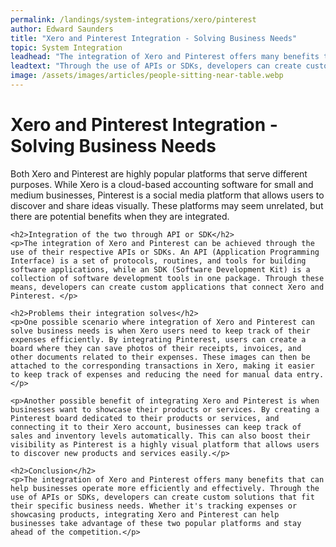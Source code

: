 ```yaml
---
permalink: /landings/system-integrations/xero/pinterest
author: Edward Saunders
title: "Xero and Pinterest Integration - Solving Business Needs"
topic: System Integration
leadhead: "The integration of Xero and Pinterest offers many benefits that can help businesses operate more efficiently and effectively"
leadtext: "Through the use of APIs or SDKs, developers can create custom solutions that fit their specific business needs. Whether it's tracking expenses or showcasing products, integrating Xero and Pinterest can help businesses take advantage of these two popular platforms and stay ahead of the competition."
image: /assets/images/articles/people-sitting-near-table.webp
---
```

<div class="arttext">	<h1>Xero and Pinterest Integration - Solving Business Needs</h1>
	<p>Both Xero and Pinterest are highly popular platforms that serve different purposes. While Xero is a cloud-based accounting software for small and medium businesses, Pinterest is a social media platform that allows users to discover and share ideas visually. These platforms may seem unrelated, but there are potential benefits when they are integrated.</p>

	<h2>Integration of the two through API or SDK</h2>
	<p>The integration of Xero and Pinterest can be achieved through the use of their respective APIs or SDKs. An API (Application Programming Interface) is a set of protocols, routines, and tools for building software applications, while an SDK (Software Development Kit) is a collection of software development tools in one package. Through these means, developers can create custom applications that connect Xero and Pinterest. </p>

	<h2>Problems their integration solves</h2>
	<p>One possible scenario where integration of Xero and Pinterest can solve business needs is when Xero users need to keep track of their expenses efficiently. By integrating Pinterest, users can create a board where they can save photos of their receipts, invoices, and other documents related to their expenses. These images can then be attached to the corresponding transactions in Xero, making it easier to keep track of expenses and reducing the need for manual data entry.</p>

	<p>Another possible benefit of integrating Xero and Pinterest is when businesses want to showcase their products or services. By creating a Pinterest board dedicated to their products or services, and connecting it to their Xero account, businesses can keep track of sales and inventory levels automatically. This can also boost their visibility as Pinterest is a highly visual platform that allows users to discover new products and services easily.</p>

	<h2>Conclusion</h2>
	<p>The integration of Xero and Pinterest offers many benefits that can help businesses operate more efficiently and effectively. Through the use of APIs or SDKs, developers can create custom solutions that fit their specific business needs. Whether it's tracking expenses or showcasing products, integrating Xero and Pinterest can help businesses take advantage of these two popular platforms and stay ahead of the competition.</p>
</div>